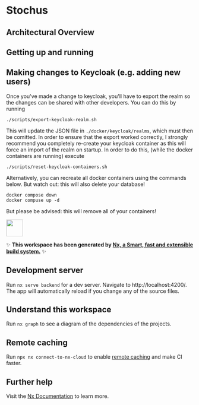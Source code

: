 # Stochus

## Architectural Overview

## Getting up and running

## Making changes to Keycloak (e.g. adding new users)

Once you've made a change to keycloak, you'll have to export the realm so the changes can be shared with other
developers. You can do this by running

```shell
./scripts/export-keycloak-realm.sh
```

This will update the JSON file in `./docker/keycloak/realms`, which must then be comitted. In order to ensure that the
export worked correctly, I strongly recommend you completely re-create your keycloak container as this will force an
import of the realm on startup. In order to do this, (while the docker containers are running) execute

```shell
./scripts/reset-keycloak-containers.sh
```

Alternatively, you can recreate all docker containers using the commands below. But watch out: this will also delete
your database!

```shell
docker compose down
docker compuse up -d
```

But please be advised: this will remove all of your containers!

<a alt="Nx logo" href="https://nx.dev" target="_blank" rel="noreferrer"><img src="https://raw.githubusercontent.com/nrwl/nx/master/images/nx-logo.png" width="45"></a>

✨ **This workspace has been generated by [Nx, a Smart, fast and extensible build system.](https://nx.dev)** ✨

## Development server

Run `nx serve backend` for a dev server. Navigate to http://localhost:4200/. The app will automatically reload if you
change any of the source files.

## Understand this workspace

Run `nx graph` to see a diagram of the dependencies of the projects.

## Remote caching

Run `npx nx connect-to-nx-cloud` to enable [remote caching](https://nx.app) and make CI faster.

## Further help

Visit the [Nx Documentation](https://nx.dev) to learn more.
